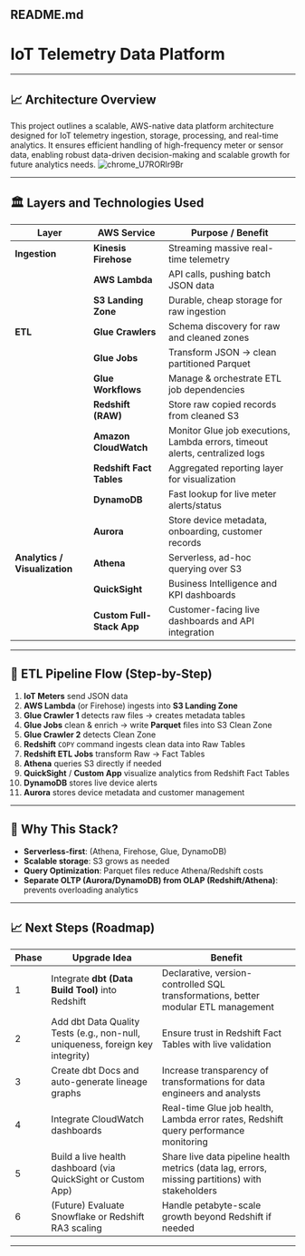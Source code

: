 
## README.md

# IoT Telemetry Data Platform 

---

## 📈 Architecture Overview

This project outlines a scalable, AWS-native data platform architecture designed for IoT telemetry ingestion, storage, processing, and real-time analytics.
It ensures efficient handling of high-frequency meter or sensor data, enabling robust data-driven decision-making and scalable growth for future analytics needs.
![chrome_U7RORlr9Br](https://github.com/user-attachments/assets/ecfaaa94-3eb9-437e-8746-384935a1da2a)


---

## 🏛️ Layers and Technologies Used

| Layer | AWS Service | Purpose / Benefit |
|------|--------------|-------------------|
| **Ingestion** | **Kinesis Firehose** | Streaming massive real-time telemetry |
| | **AWS Lambda** | API calls, pushing batch JSON data |
| | **S3 Landing Zone** | Durable, cheap storage for raw ingestion |
| **ETL** | **Glue Crawlers** | Schema discovery for raw and cleaned zones |
| | **Glue Jobs** | Transform JSON → clean partitioned Parquet |
| | **Glue Workflows** | Manage & orchestrate ETL job dependencies |
| | **Redshift (RAW)** | Store raw copied records from cleaned S3 |
| | **Amazon CloudWatch** | Monitor Glue job executions, Lambda errors, timeout alerts, centralized logs |
| | **Redshift Fact Tables** | Aggregated reporting layer for visualization | 
| | **DynamoDB** | Fast lookup for live meter alerts/status |
| | **Aurora** | Store device metadata, onboarding, customer records |
| **Analytics / Visualization** | **Athena** | Serverless, ad-hoc querying over S3 |
| | **QuickSight** | Business Intelligence and KPI dashboards |
| | **Custom Full-Stack App** | Customer-facing live dashboards and API integration |

---

## 🚀 ETL Pipeline Flow (Step-by-Step)

1. **IoT Meters** send JSON data
2. **AWS Lambda** (or Firehose) ingests into **S3 Landing Zone**
3. **Glue Crawler 1** detects raw files → creates metadata tables
4. **Glue Jobs** clean & enrich → write **Parquet** files into S3 Clean Zone
5. **Glue Crawler 2** detects Clean Zone
6. **Redshift** `COPY` command ingests clean data into Raw Tables
7. **Redshift ETL Jobs** transform Raw → Fact Tables
8. **Athena** queries S3 directly if needed
9. **QuickSight** / **Custom App** visualize analytics from Redshift Fact Tables
10. **DynamoDB** stores live device alerts
11. **Aurora** stores device metadata and customer management

---

## 🧱 Why This Stack?

- **Serverless-first**: (Athena, Firehose, Glue, DynamoDB)
- **Scalable storage**: S3 grows as needed
- **Query Optimization**: Parquet files reduce Athena/Redshift costs
- **Separate OLTP (Aurora/DynamoDB) from OLAP (Redshift/Athena)**: prevents overloading analytics

---

## 📈 Next Steps (Roadmap)

| Phase | Upgrade Idea | Benefit |
|-------|--------------|---------|
| 1 | Integrate **dbt (Data Build Tool)** into Redshift | Declarative, version-controlled SQL transformations, better modular ETL management |
| 2 | Add dbt Data Quality Tests (e.g., non-null, uniqueness, foreign key integrity) | Ensure trust in Redshift Fact Tables with live validation |
| 3 | Create dbt Docs and auto-generate lineage graphs | Increase transparency of transformations for data engineers and analysts |
| 4 | Integrate CloudWatch dashboards | Real-time Glue job health, Lambda error rates, Redshift query performance monitoring |
| 5 | Build a live health dashboard (via QuickSight or Custom App) | Share live data pipeline health metrics (data lag, errors, missing partitions) with stakeholders |
| 6 | (Future) Evaluate Snowflake or Redshift RA3 scaling | Handle petabyte-scale growth beyond Redshift if needed |

---

